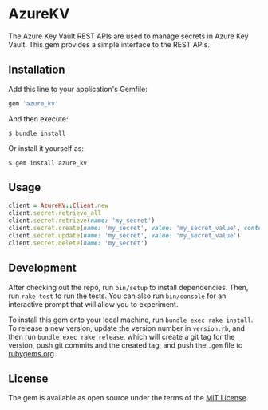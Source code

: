 # AzureKV

The Azure Key Vault REST APIs are used to manage secrets in Azure Key Vault. This gem provides a simple interface to the REST APIs.

## Installation

Add this line to your application's Gemfile:

```ruby
gem 'azure_kv'
```

And then execute:

    $ bundle install

Or install it yourself as:

    $ gem install azure_kv

## Usage

```ruby
client = AzureKV::Client.new
client.secret.retrieve_all
client.secret.retrieve(name: 'my_secret')
client.secret.create(name: 'my_secret', value: 'my_secret_value', content_type: 'token')
client.secret.update(name: 'my_secret', value: 'my_secret_value')
client.secret.delete(name: 'my_secret')
```

## Development

After checking out the repo, run `bin/setup` to install dependencies. Then, run `rake test` to run the tests. You can also run `bin/console` for an interactive prompt that will allow you to experiment.

To install this gem onto your local machine, run `bundle exec rake install`. To release a new version, update the version number in `version.rb`, and then run `bundle exec rake release`, which will create a git tag for the version, push git commits and the created tag, and push the `.gem` file to [rubygems.org](https://rubygems.org).

## License

The gem is available as open source under the terms of the [MIT License](https://opensource.org/licenses/MIT).